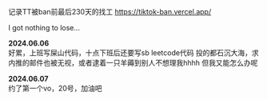 记录TT被ban前最后230天的找工
https://tiktok-ban.vercel.app/

I got nothing to lose...

**2024.06.06**  
好累，上班写屎山代码，十点下班后还要写sb leetcode代码
投的都石沉大海，求内推的邮件也被无视，或者逮着一只羊薅到别人不想理我hhhh
但我又能怎么办呢  

**2024.06.07**  
约了第一个vo，20号，加油吧